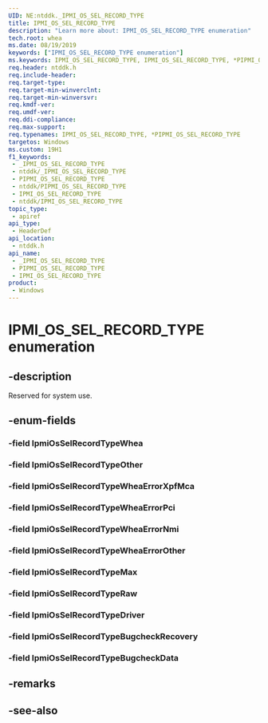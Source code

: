```yaml
---
UID: NE:ntddk._IPMI_OS_SEL_RECORD_TYPE
title: IPMI_OS_SEL_RECORD_TYPE
description: "Learn more about: IPMI_OS_SEL_RECORD_TYPE enumeration"
tech.root: whea
ms.date: 08/19/2019
keywords: ["IPMI_OS_SEL_RECORD_TYPE enumeration"]
ms.keywords: IPMI_OS_SEL_RECORD_TYPE, IPMI_OS_SEL_RECORD_TYPE, *PIPMI_OS_SEL_RECORD_TYPE,
req.header: ntddk.h
req.include-header: 
req.target-type: 
req.target-min-winverclnt: 
req.target-min-winversvr: 
req.kmdf-ver: 
req.umdf-ver: 
req.ddi-compliance: 
req.max-support: 
req.typenames: IPMI_OS_SEL_RECORD_TYPE, *PIPMI_OS_SEL_RECORD_TYPE
targetos: Windows
ms.custom: 19H1
f1_keywords:
 - _IPMI_OS_SEL_RECORD_TYPE
 - ntddk/_IPMI_OS_SEL_RECORD_TYPE
 - PIPMI_OS_SEL_RECORD_TYPE
 - ntddk/PIPMI_OS_SEL_RECORD_TYPE
 - IPMI_OS_SEL_RECORD_TYPE
 - ntddk/IPMI_OS_SEL_RECORD_TYPE
topic_type:
 - apiref
api_type:
 - HeaderDef
api_location:
 - ntddk.h
api_name:
 - _IPMI_OS_SEL_RECORD_TYPE
 - PIPMI_OS_SEL_RECORD_TYPE
 - IPMI_OS_SEL_RECORD_TYPE
product:
 - Windows
---
```


# IPMI_OS_SEL_RECORD_TYPE enumeration


## -description

Reserved for system use.

## -enum-fields

### -field IpmiOsSelRecordTypeWhea 

### -field IpmiOsSelRecordTypeOther 

### -field IpmiOsSelRecordTypeWheaErrorXpfMca 

### -field IpmiOsSelRecordTypeWheaErrorPci 

### -field IpmiOsSelRecordTypeWheaErrorNmi 

### -field IpmiOsSelRecordTypeWheaErrorOther 

### -field IpmiOsSelRecordTypeMax 

### -field IpmiOsSelRecordTypeRaw

### -field IpmiOsSelRecordTypeDriver

### -field IpmiOsSelRecordTypeBugcheckRecovery

### -field IpmiOsSelRecordTypeBugcheckData

## -remarks

## -see-also

